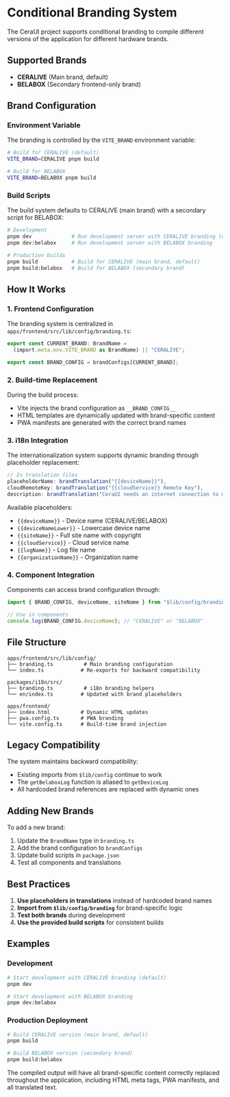 # Conditional Branding System

The CeraUI project supports conditional branding to compile different versions of the application for different hardware brands.

## Supported Brands

- **CERALIVE** (Main brand, default)
- **BELABOX** (Secondary frontend-only brand)

## Brand Configuration

### Environment Variable

The branding is controlled by the `VITE_BRAND` environment variable:

```bash
# Build for CERALIVE (default)
VITE_BRAND=CERALIVE pnpm build

# Build for BELABOX
VITE_BRAND=BELABOX pnpm build
```

### Build Scripts

The build system defaults to CERALIVE (main brand) with a secondary script for BELABOX:

```bash
# Development
pnpm dev             # Run development server with CERALIVE branding (default)
pnpm dev:belabox     # Run development server with BELABOX branding

# Production builds
pnpm build           # Build for CERALIVE (main brand, default)
pnpm build:belabox   # Build for BELABOX (secondary brand)
```

## How It Works

### 1. Frontend Configuration

The branding system is centralized in `apps/frontend/src/lib/config/branding.ts`:

```typescript
export const CURRENT_BRAND: BrandName =
  (import.meta.env.VITE_BRAND as BrandName) || "CERALIVE";

export const BRAND_CONFIG = brandConfigs[CURRENT_BRAND];
```

### 2. Build-time Replacement

During the build process:

- Vite injects the brand configuration as `__BRAND_CONFIG__`
- HTML templates are dynamically updated with brand-specific content
- PWA manifests are generated with the correct brand names

### 3. i18n Integration

The internationalization system supports dynamic branding through placeholder replacement:

```typescript
// In translation files
placeholderName: brandTranslation("{{deviceName}}"),
cloudRemoteKey: brandTranslation("{{cloudService}} Remote Key"),
description: brandTranslation("CeraUI needs an internet connection to manage your {{deviceName}} device."),
```

Available placeholders:

- `{{deviceName}}` - Device name (CERALIVE/BELABOX)
- `{{deviceNameLower}}` - Lowercase device name
- `{{siteName}}` - Full site name with copyright
- `{{cloudService}}` - Cloud service name
- `{{logName}}` - Log file name
- `{{organizationName}}` - Organization name

### 4. Component Integration

Components can access brand configuration through:

```typescript
import { BRAND_CONFIG, deviceName, siteName } from "$lib/config/branding";

// Use in components
console.log(BRAND_CONFIG.deviceName); // "CERALIVE" or "BELABOX"
```

## File Structure

```
apps/frontend/src/lib/config/
├── branding.ts          # Main branding configuration
└── index.ts            # Re-exports for backward compatibility

packages/i18n/src/
├── branding.ts          # i18n branding helpers
└── en/index.ts         # Updated with brand placeholders

apps/frontend/
├── index.html          # Dynamic HTML updates
├── pwa.config.ts       # PWA branding
└── vite.config.ts      # Build-time brand injection
```

## Legacy Compatibility

The system maintains backward compatibility:

- Existing imports from `$lib/config` continue to work
- The `getBelaboxLog` function is aliased to `getDeviceLog`
- All hardcoded brand references are replaced with dynamic ones

## Adding New Brands

To add a new brand:

1. Update the `BrandName` type in `branding.ts`
2. Add the brand configuration to `brandConfigs`
3. Update build scripts in `package.json`
4. Test all components and translations

## Best Practices

1. **Use placeholders in translations** instead of hardcoded brand names
2. **Import from `$lib/config/branding`** for brand-specific logic
3. **Test both brands** during development
4. **Use the provided build scripts** for consistent builds

## Examples

### Development

```bash
# Start development with CERALIVE branding (default)
pnpm dev

# Start development with BELABOX branding
pnpm dev:belabox
```

### Production Deployment

```bash
# Build CERALIVE version (main brand, default)
pnpm build

# Build BELABOX version (secondary brand)
pnpm build:belabox
```

The compiled output will have all brand-specific content correctly replaced throughout the application, including HTML meta tags, PWA manifests, and all translated text.
